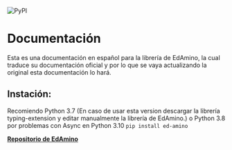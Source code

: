 ![PyPI](https://img.shields.io/pypi/v/ed-amino.svg?style=flat-square)
# Documentación
Esta es una documentación en español para la librería de EdAmino,
la cual traduce su documentación oficial y por lo que se vaya
actualizando la original esta documentación lo hará.

## Instación:
Recomiendo Python 3.7 (En caso de usar esta version descargar la librería typing-extension y editar manualmente la librería de EdAmino.) o Python 3.8 por problemas con Async en Python 3.10
`pip install ed-amino`

**[Repositorio de EdAmino](https://github.com/SvytDola/edamino/blob/master/docs/docs.md)**
